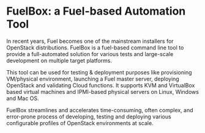 # FuelBox: a Fuel-based Automation Tool

In recent years, Fuel becomes one of the mainstream installers for OpenStack distributions. FuelBox is a fuel-based command line tool to provide a full-automated solution for various tests and large-scale development on multiple target platforms.

This tool can be used for testing & deployment purposes like provisioning VM/physical environment, launching a Fuel master server, deploying OpenStack and validating Cloud functions. It supports KVM and VirtualBox based virtual machines and IPMI-based physical servers on Linux, Windows and Mac OS.

FuelBox streamlines and accelerates time-consuming, often complex, and error-prone process of developing, testing and deploying various configurable profiles of OpenStack environments at scale.

